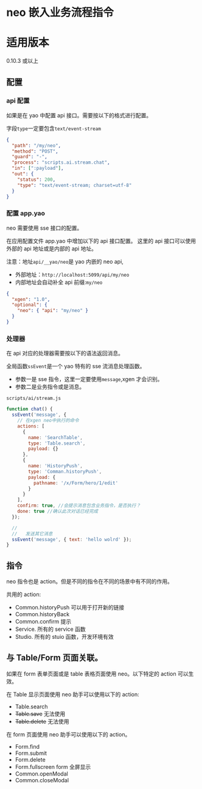# neo 嵌入业务流程指令

# 适用版本

0.10.3 或以上

## 配置

### api 配置

如果是在 yao 中配置 api 接口。需要按以下的格式进行配置。

字段`type`一定要包含`text/event-stream`

```json
{
  "path": "/my/neo",
  "method": "POST",
  "guard": "-",
  "process": "scripts.ai.stream.chat",
  "in": [":payload"],
  "out": {
    "status": 200,
    "type": "text/event-stream; charset=utf-8"
  }
}
```

### 配置 app.yao

neo 需要使用 sse 接口的配置。

在应用配置文件 app.yao 中增加以下的 api 接口配置。
这里的 api 接口可以使用外部的 api 地址或是内部的 api 地址。

注意：地址`api/__yao/neo`是 yao 内嵌的 neo api,

- 外部地址：`http://localhost:5099/api/my/neo`
- 内部地址会自动补全 api 前缀:`my/neo`

```json
{
  "xgen": "1.0",
  "optional": {
    "neo": { "api": "my/neo" }
  }
}
```

### 处理器

在 api 对应的处理器需要按以下的语法返回消息。

全局函数`ssEvent`是一个 yao 特有的 sse 流消息处理函数。

- 参数一是 sse 指令，这里一定要使用`message`,xgen 才会识别。
- 参数二是业务指令或是消息。

`scripts/ai/stream.js`

```js
function chat() {
  ssEvent('message', {
    // 在xgen neo中执行的命令
    actions: [
      {
        name: 'SearchTable',
        type: 'Table.search',
        payload: {}
      },
      {
        name: 'HistoryPush',
        type: 'Comman.historyPush',
        payload: {
          pathname: '/x/Form/hero/1/edit'
        }
      }
    ],
    confirm: true, //会提示消息包含业务指令，是否执行？
    done: true //确认此次对话已经完成
  });

  //
  //   发送其它消息
  ssEvent('message', { text: 'hello wolrd' });
}
```

## 指令

neo 指令也是 action。但是不同的指令在不同的场景中有不同的作用。

共用的 action:

- Common.historyPush 可以用于打开新的链接
- Common.historyBack
- Common.confirm 提示
- Service. 所有的 service 函数
- Studio. 所有的 stuio 函数，开发环境有效

## 与 Table/Form 页面关联。

如果在 form 表单页面或是 table 表格页面使用 neo。以下特定的 action 可以生效。

在 Table 显示页面使用 neo 助手可以使用以下的 action:

- Table.search
- ~~Table.save~~ 无法使用
- ~~Table.delete~~ 无法使用

在 form 页面使用 neo 助手可以使用以下的 action。

- Form.find
- Form.submit
- Form.delete
- Form.fullscreen form 全屏显示
- Common.openModal
- Common.closeModal
